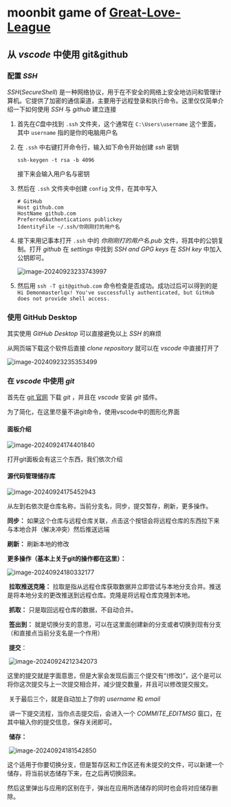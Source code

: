 # moonbit game of [Great-Love-League](https://github.com/Great-Love-League)

## 从 $vscode$ 中使用 git&github

### 配置 $SSH$

$SSH(Secure Shell)$ 是一种网络协议，用于在不安全的网络上安全地访问和管理计算机。它提供了加密的通信渠道，主要用于远程登录和执行命令。这里仅仅简单介绍一下如何使用 $SSH$ 与 $github$ 建立连接

1. 首先在$C$盘中找到 ``.ssh`` 文件夹，这个通常在 ``C:\Users\username`` 这个里面，其中 ``username`` 指的是你的电脑用户名

2. 在 ``.ssh`` 中右键打开命令行，输入如下命令开始创建 $ssh$ 密钥

   ```
   ssh-keygen -t rsa -b 4096
   ```

   接下来会输入用户名与密钥

3. 然后在 ``.ssh`` 文件夹中创建 ``config`` 文件，在其中写入

   ```
   # GitHub
   Host github.com
   HostName github.com
   PreferredAuthentications publickey
   IdentityFile ~/.ssh/你刚刚打的用户名
   ```

4. 接下来用记事本打开 ``.ssh`` 中的 $你刚刚打的用户名.pub$ 文件，将其中的公钥复制。打开 $github$ 在 $settings$ 中找到 $SSH~and~GPG~keys$ 在 $SSH~key$ 中加入公钥即可。

   ![image-20240923233743997](https://cdn.luogu.com.cn/upload/image_hosting/kwxta3t6.png)

5. 然后用 ``ssh -T git@github.com`` 命令检查是否成功。成功过后可以得到的是 ``Hi Demonmasterlqx! You've successfully authenticated, but GitHub does not provide shell access.`` 

### 使用 GitHub Desktop

其实使用 $GitHub~Desktop$ 可以直接避免以上 $SSH$ 的麻烦

从网页端下载这个软件后直接 $clone~repository$ 就可以在 $vscode$ 中直接打开了

![image-20240923235353499](https://cdn.luogu.com.cn/upload/image_hosting/odyivopb.png)

### 在 $vscode$ 中使用 $git$

首先在 [git 官网](https://git-scm.com/download/win) 下载 $git$ ，并且在 $vscode$ 安装 $git$ 插件。

为了简化，在这里尽量不讲git命令，使用vscode中的图形化界面

#### 面板介绍

![image-20240924174401840](C:\Users\18384\AppData\Roaming\Typora\typora-user-images\image-20240924174401840.png)

打开git面板会有这三个东西，我们依次介绍

#### **源代码管理储存库**

![image-20240924175452943](C:\Users\18384\AppData\Roaming\Typora\typora-user-images\image-20240924175452943.png)

从左到右依次是仓库名称，当前分支名，同步，提交暂存，刷新，更多操作。

**同步：** 如果这个仓库与远程仓库关联，点击这个按钮会将远程仓库的东西拉下来与本地合并（解决冲突）然后推送远端

**刷新：** 刷新本地的修改

**更多操作（基本上关于git的操作都在这里）：**

![image-20240924180332177](C:\Users\18384\AppData\Roaming\Typora\typora-user-images\image-20240924180332177.png)

​	**拉取推送克隆：** 拉取是指从远程仓库获取数据并立即尝试与本地分支合并。推送是将本地分支的更改推送到远程仓库。克隆是将远程仓库克隆到本地。

​	**抓取：** 只是取回远程仓库的数据，不自动合并。

​	**签出到：** 就是切换分支的意思，可以在这里面创建新的分支或者切换到现有分支（和直接点当前分支名是一个作用）

​	**提交**：

​	![image-20240924212342073](C:\Users\18384\AppData\Roaming\Typora\typora-user-images\image-20240924212342073.png)

​	这里的提交就是字面意思，但是大家会发现后面三个提交有“(修改)”，这个是可以将你这次提交与上一次提交相合并，减少提交数量，并且可以修改提交报文。

​	关于最后三个，就是自动加上了你的 $username$ 和 $email$

​	讲一下提交流程，当你点击提交后，会进入一个 $COMMITE\_EDITMSG$ 窗口，在其中输入你的提交信息，保存关闭即可。

​	**储存：**

​	![image-20240924181542850](C:\Users\18384\AppData\Roaming\Typora\typora-user-images\image-20240924181542850.png)

​	这个适用于你要切换分支，但是暂存区和工作区还有未提交的文件，可以新建一个储存，将当前状态储存下来，在之后再切换回来。

​	然后这里弹出与应用的区别在于，弹出在应用所选储存的同时也会将对应储存删除。

